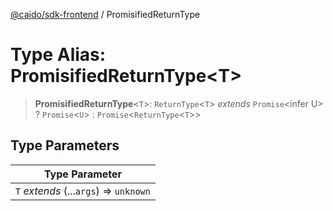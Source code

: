 [@caido/sdk-frontend](../index.md) / PromisifiedReturnType

# Type Alias: PromisifiedReturnType\<T\>

> **PromisifiedReturnType**\<`T`\>: `ReturnType`\<`T`\> *extends* `Promise`\<infer U\> ? `Promise`\<`U`\> : `Promise`\<`ReturnType`\<`T`\>\>

## Type Parameters

| Type Parameter |
| ------ |
| `T` *extends* (...`args`) => `unknown` |

